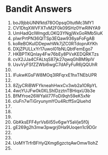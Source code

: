 # Bandit Answers

1. boJ9jbbUNNfktd78OOpsqOltutMc3MY1
2. CV1DtqXWVFXTvM2F0k09SHz0YwRINYA9
3. UmHadQclWmgdLOKQ3YNgjWxGoRMb5luK
4. pIwrPrtPN36QITSp3EQaw936yaFoFgAB
5. koReBOKuIDDepwhWk7jZC0RTdopnAYKh
6. DXjZPULLxYr17uwoI01bNLQbtFemEgo7
7. HKBPTKQnIay4Fw76bEy8PVxKEDQRKTzs
8. cvX2JJa4CFALtqS87jk27qwqGhBM9plV
9. UsvVyFSfZZWbi6wgC7dAFyFuR6jQQUhR
10.
11. IFukwKGsFW8MOq3IRFqrxE1hxTNEbUPR
12.
13. 8ZjyCRiBWFYkneahHwxCv3wb2a1ORpYL
14. 4wcYUJFw0k0XLShlDzztnTBHiqxU3b3e
15. BfMYroe26WYalil77FoDi9qh59eK5xNr
16. cluFn7wTiGryunymYOu4RcffSxQluehd
17.
18.
19.
20. GbKksEFF4yrVs6il55v6gwY5aVje5f0j
21. gE269g2h3mw3pwgrj0Ha9Uoqen1c9DGr
22.
23.
24. UoMYTrfrBFHyQXmg6gzctqAwOmw1IohZ
25.

